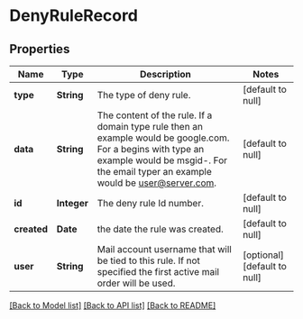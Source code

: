 # DenyRuleRecord
## Properties

| Name | Type | Description | Notes |
|------------ | ------------- | ------------- | -------------|
| **type** | **String** | The type of deny rule. | [default to null] |
| **data** | **String** | The content of the rule.  If a domain type rule then an example would be google.com. For a begins with type an example would be msgid-.  For the email typer an example would be user@server.com. | [default to null] |
| **id** | **Integer** | The deny rule Id number. | [default to null] |
| **created** | **Date** | the date the rule was created. | [default to null] |
| **user** | **String** | Mail account username that will be tied to this rule.  If not specified the first active mail order will be used. | [optional] [default to null] |

[[Back to Model list]](../README.md#documentation-for-models) [[Back to API list]](../README.md#documentation-for-api-endpoints) [[Back to README]](../README.md)

